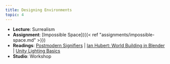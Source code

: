 ```yaml
---
title: Designing Environments
topic: 4
---
```

- **Lecture**: Surrealism
- **Assignment**: [Impossible Space]({{< ref "assignments/impossible-space.md" >}})
- **Readings**: [Postmodern Signifiers](https://impr.hdyar.com/notes/postmodernSignifiers.html) | [Ian Hubert: World Building in Blender](https://www.youtube.com/watch?v=whPWKecazgM) | [Unity Lighting Basics](https://guidebook.hdyar.com/docs/unity/unity-fundamentals/lighting/)
- **Studio**: Workshop
